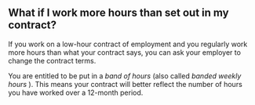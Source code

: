 ##  What if I work more hours than set out in my contract?

If you work on a low-hour contract of employment and you regularly work more
hours than what your contract says, you can ask your employer to change the
contract terms.

You are entitled to be put in a _band of hours_ (also called _banded weekly
hours_ ). This means your contract will better reflect the number of hours you
have worked over a 12-month period.
